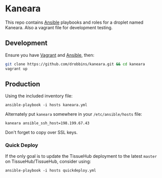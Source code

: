 # Kaneara

This repo contains [Ansible](http://www.ansible.com/home) playbooks and roles for a droplet named Kaneara. Also a vagrant file for development testing.

## Development

Ensure you have [Vagrant](http://vagrantup.com) and [Ansible](http://www.ansible.com/home), then:

```bash
git clone https://github.com/drobbins/kaneara.git && cd kaneara
vagrant up
```

## Production

Using the included inventory file:

```
ansible-playbook -i hosts kaneara.yml
```

Alternately put `kaneara` somewhere in your `/etc/ansible/hosts` file:

```
kaneara ansible_ssh_host=198.199.67.43
```

Don't forget to copy over SSL keys.

### Quick Deploy

If the only goal is to update the TissueHub deployment to the latest `master` on TissueHub/TissueHub, consider using:

```
ansible-playbook -i hosts quickdeploy.yml
```
